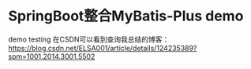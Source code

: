 # SpringBoot整合MyBatis-Plus demo
demo testing
在CSDN可以看到查询我总结的博客：
https://blog.csdn.net/ELSA001/article/details/124235389?spm=1001.2014.3001.5502
